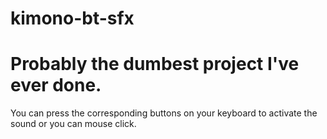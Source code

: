 # kimono-bt-sfx

# Probably the dumbest project I've ever done.
You can press the corresponding buttons on your keyboard to activate the sound or you can mouse click.
